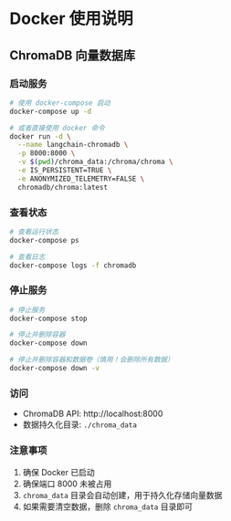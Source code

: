 # Docker 使用说明

## ChromaDB 向量数据库

### 启动服务

```bash
# 使用 docker-compose 启动
docker-compose up -d

# 或者直接使用 docker 命令
docker run -d \
  --name langchain-chromadb \
  -p 8000:8000 \
  -v $(pwd)/chroma_data:/chroma/chroma \
  -e IS_PERSISTENT=TRUE \
  -e ANONYMIZED_TELEMETRY=FALSE \
  chromadb/chroma:latest
```

### 查看状态

```bash
# 查看运行状态
docker-compose ps

# 查看日志
docker-compose logs -f chromadb
```

### 停止服务

```bash
# 停止服务
docker-compose stop

# 停止并删除容器
docker-compose down

# 停止并删除容器和数据卷（慎用！会删除所有数据）
docker-compose down -v
```

### 访问

- ChromaDB API: http://localhost:8000
- 数据持久化目录: `./chroma_data`

### 注意事项

1. 确保 Docker 已启动
2. 确保端口 8000 未被占用
3. `chroma_data` 目录会自动创建，用于持久化存储向量数据
4. 如果需要清空数据，删除 `chroma_data` 目录即可

